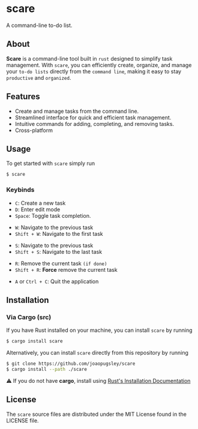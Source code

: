 # scare

A command-line to-do list.

## About
**Scare** is a command-line tool built in ``rust`` designed to simplify task management. With ``scare``, you can efficiently create, organize, and manage your ``to-do lists`` directly from the ``command line``, making it easy to stay ``productive`` and ``organized``.

## Features
* Create and manage tasks from the command line.
* Streamlined interface for quick and efficient task management.
* Intuitive commands for adding, completing, and removing tasks.
* Cross-platform

## Usage
To get started with ``scare`` simply run
``` bash
$ scare
```

### Keybinds
- `C`: Create a new task
- `D`: Enter edit mode
- `Space`: Toggle task completion.
* `W`: Navigate to the previous task
* `Shift + W`: Navigate to the first task
- `S`: Navigate to the previous task
- `Shift + S`: Navigate to the last task
* `R`: Remove the current task ``(if done)``
* `Shift + R`: **Force** remove the current task
- `A` or `Ctrl + C`: Quit the application

## Installation

### Via Cargo (src)

If you have Rust installed on your machine, you can install ``scare`` by running
``` bash
$ cargo install scare
```
Alternatively, you can install ``scare`` directly from this repository by running
```bash
$ git clone https://github.com/joaopugsley/scare
$ cargo install --path ./scare
```

⚠️ If you do not have **cargo**, install using [Rust's Installation Documentation](https://doc.rust-lang.org/book/ch01-01-installation.html)

## License

The ``scare`` source files are distributed under the MIT License found in the LICENSE file.
